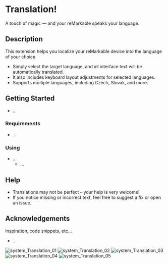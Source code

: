 # Translation!
A touch of magic — and your reMarkable speaks your language.



## Description
This extension helps you localize your reMarkable device into the language of your choice.
* Simply select the target language, and all interface text will be automatically translated.
* It also includes keyboard layout adjustments for selected languages.
* Supports multiple languages, including Czech, Slovak, and more.


## Getting Started
* ...


### Requirements
* ...


### Using
* ...
  - ...



## Help
* Translations may not be perfect – your help is very welcome!
* If you notice missing or incorrect text, feel free to suggest a fix or open an issue.



## Acknowledgements
Inspiration, code snippets, etc...
* ...



![system_Translation_01](https://github.com/PepikVaio/reMarkable_Xovi_Extensions/blob/main/system_Translation/.pictures/system_Translation_01.png?raw=true)
![system_Translation_02](https://github.com/PepikVaio/reMarkable_Xovi_Extensions/blob/main/system_Translation/.pictures/system_Translation_02.png?raw=true)
![system_Translation_03](https://github.com/PepikVaio/reMarkable_Xovi_Extensions/blob/main/system_Translation/.pictures/system_Translation_03.png?raw=true)
![system_Translation_04](https://github.com/PepikVaio/reMarkable_Xovi_Extensions/blob/main/system_Translation/.pictures/system_Translation_04.png?raw=true)
![system_Translation_05](https://github.com/PepikVaio/reMarkable_Xovi_Extensions/blob/main/system_Translation/.pictures/system_Translation_05.png?raw=true)

